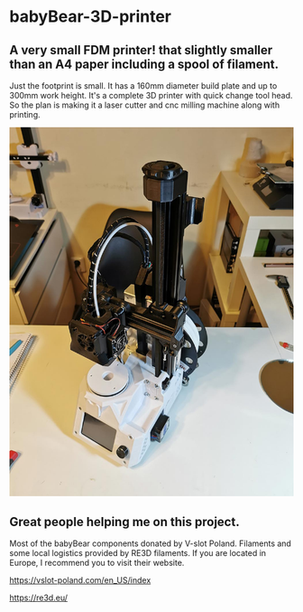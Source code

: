 # babyBear-3D-printer
## A very small FDM printer! that slightly smaller than an A4 paper including a spool of filament.
Just the footprint is small. It has a 160mm diameter build plate and up to 300mm work height.
It's a complete 3D printer with quick change tool head. So the plan is making it a laser cutter and cnc milling machine along with printing.

<img src="/Media/babyBear.jpg" alt="Alt text" title="Optional title">


## Great people helping me on this project.

Most of the babyBear components donated by V-slot Poland.
Filaments and some local logistics provided by RE3D filaments.
If you are located in Europe, I recommend you to visit their website.

https://vslot-poland.com/en_US/index

https://re3d.eu/
